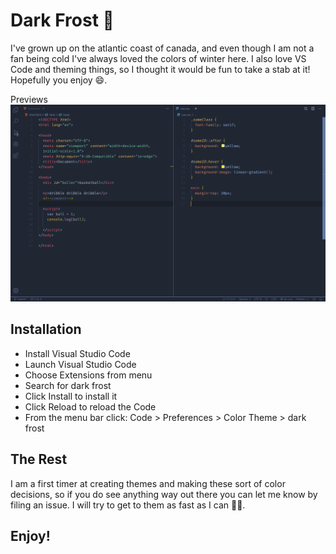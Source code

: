 # Dark Frost 🥶

I've grown up on the atlantic coast of canada, and even though I am not a fan being cold I've always loved the colors of winter here. I also love VS Code and theming things, so I thought it would be fun to take a stab at it! Hopefully you enjoy 😄.

Previews
![A preview of the theme.](https://github.com/sandricoprovo/dark-frost-vscode-theme/blob/master/assets/previewImage.png?raw=true)

## Installation

- Install Visual Studio Code
- Launch Visual Studio Code
- Choose Extensions from menu
- Search for dark frost
- Click Install to install it
- Click Reload to reload the Code
- From the menu bar click: Code > Preferences > Color Theme > dark frost

## The Rest

I am a first timer at creating themes and making these sort of color decisions, so if you do see anything way out there you can let me know by filing an issue. I will try to get to them as fast as I can 👍🏾.

## Enjoy!
